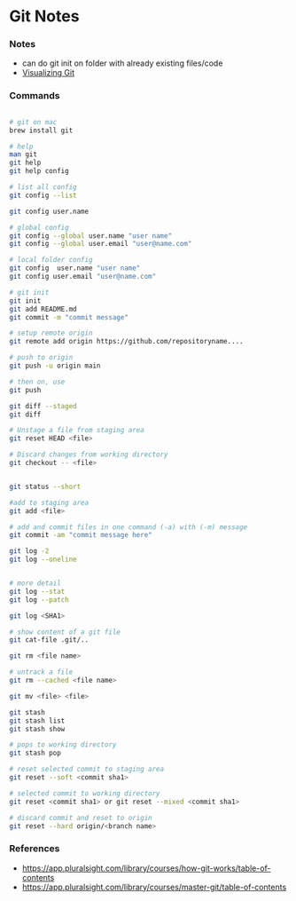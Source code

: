 # Git Notes

### Notes
- can do git init on folder with already existing files/code
- [Visualizing Git](https://git-school.github.io/visualizing-git/)

### Commands
```bash

# git on mac
brew install git

# help
man git
git help
git help config

# list all config
git config --list

git config user.name

# global config
git config --global user.name "user name"
git config --global user.email "user@name.com"

# local folder config
git config  user.name "user name"
git config user.email "user@name.com"

# git init
git init
git add README.md
git commit -m "commit message"

# setup remote origin
git remote add origin https://github.com/repositoryname....

# push to origin
git push -u origin main

# then on, use 
git push

git diff --staged
git diff

# Unstage a file from staging area
git reset HEAD <file>

# Discard changes from working directory
git checkout -- <file>


git status --short

#add to staging area
git add <file>

# add and commit files in one command (-a) with (-m) message
git commit -am "commit message here"

git log -2
git log --oneline


# more detail
git log --stat
git log --patch

git log <SHA1>

# show content of a git file
git cat-file .git/..

git rm <file name>

# untrack a file
git rm --cached <file name>

git mv <file> <file>

git stash
git stash list
git stash show

# pops to working directory
git stash pop 

# reset selected commit to staging area
git reset --soft <commit sha1>

# selected commit to working directory
git reset <commit sha1> or git reset --mixed <commit sha1>

# discard commit and reset to origin 
git reset --hard origin/<branch name>


```

### References

- https://app.pluralsight.com/library/courses/how-git-works/table-of-contents
- https://app.pluralsight.com/library/courses/master-git/table-of-contents
